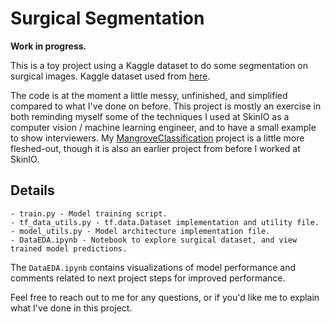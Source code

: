 # Surgical Segmentation

**Work in progress.**


This is a toy project using a Kaggle dataset to do some segmentation on surgical images. Kaggle dataset used from [here](https://www.kaggle.com/datasets/yjh4374/sisvse-dataset).

The code is at the moment a little messy, unfinished, and simplified compared to what I've done on before. This project is mostly an exercise in both reminding myself some of the techniques I used at SkinIO as a computer vision / machine learning engineer, and to have a small example to show interviewers. My [MangroveClassification](https://github.com/nkinnaird/MangroveClassification/tree/master) project is a little more fleshed-out, though it is also an earlier project from before I worked at SkinIO.


## Details

```
- train.py - Model training script.
- tf_data_utils.py - tf.data.Dataset implementation and utility file.
- model_utils.py - Model architecture implementation file.
- DataEDA.ipynb - Notebook to explore surgical dataset, and view trained model predictions.
```

The `DataEDA.ipynb` contains visualizations of model performance and comments related to next project steps for improved performance. 

Feel free to reach out to me for any questions, or if you'd like me to explain what I've done in this project.

